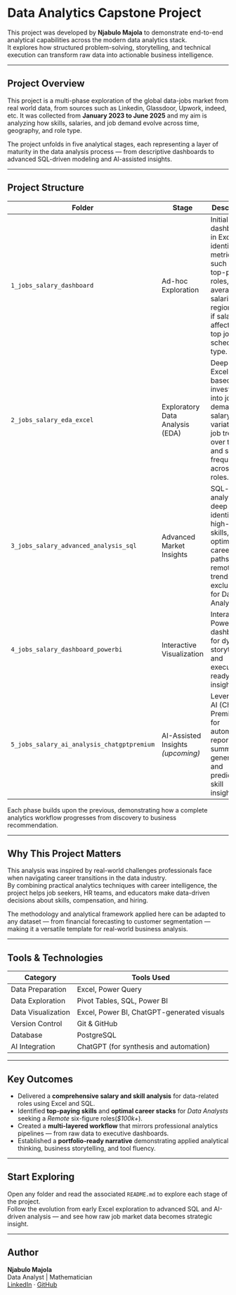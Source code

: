 # Data Analytics Capstone Project

This project was developed by **Njabulo Majola** to demonstrate end-to-end analytical capabilities across the modern data analytics stack.  
It explores how structured problem-solving, storytelling, and technical execution can transform raw data into actionable business intelligence.

---

## Project Overview

This project is a multi-phase exploration of the global data-jobs market from real world data,  from sources such as Linkedin, Glassdoor, Upwork, indeed, etc. It was collected from  **January 2023 to June 2025** and my aim is analyzing how skills, salaries, and job demand evolve across time, geography, and role type.  

The project unfolds in five analytical stages, each representing a layer of maturity in the data analysis process — from descriptive dashboards to advanced SQL-driven modeling and AI-assisted insights.

---

## Project Structure

| Folder | Stage | Description |
| ------- | ------ | ----------- |
| `1_jobs_salary_dashboard` | Ad-hoc Exploration | Initial salary dashboard in Excel to identify key metrics such as top-paying roles, average salaries by region, and if salary is affected by top job schedule type. |
| `2_jobs_salary_eda_excel` | Exploratory Data Analysis (EDA) | Deeper Excel-based investigation into job demand, salary variation, job trends over time and skill frequency across data roles. |
| `3_jobs_salary_advanced_analysis_sql` | Advanced Market Insights | SQL-driven analytical deep dive identifying high-paying skills, optimal career paths, and remote job trends exclusively for Data Analyst. |
| `4_jobs_salary_dashboard_powerbi` | Interactive Visualization | Interactive Power BI dashboard for dynamic storytelling and executive-ready insights. |
| `5_jobs_salary_ai_analysis_chatgptpremium` | AI-Assisted Insights *(upcoming)* | Leveraging AI (ChatGPT Premium) for automated reporting, summary generation, and predictive skill insights. |

Each phase builds upon the previous, demonstrating how a complete analytics workflow progresses from discovery to business recommendation.

---

## Why This Project Matters

This analysis was inspired by real-world challenges professionals face when navigating career transitions in the data industry.  
By combining practical analytics techniques with career intelligence, the project helps job seekers, HR teams, and educators make data-driven decisions about skills, compensation, and hiring.

The methodology and analytical framework applied here can be adapted to any dataset — from financial forecasting to customer segmentation — making it a versatile template for real-world business analysis.

---

## Tools & Technologies

| Category | Tools Used |
| --------- | ----------- |
| Data Preparation | Excel, Power Query |
| Data Exploration | Pivot Tables, SQL, Power BI |
| Data Visualization | Excel, Power BI, ChatGPT-generated visuals |
| Version Control | Git & GitHub |
| Database | PostgreSQL |
| AI Integration | ChatGPT (for synthesis and automation) |

---

## Key Outcomes

- Delivered a **comprehensive salary and skill analysis** for data-related roles using Excel and SQL.  
- Identified **top-paying skills** and **optimal career stacks** for *Data Analysts* seeking a *Remote* six-figure roles(*$100k+*).  
- Created a **multi-layered workflow** that mirrors professional analytics pipelines — from raw data to executive dashboards.  
- Established a **portfolio-ready narrative** demonstrating applied analytical thinking, business storytelling, and tool fluency.  

---

## Start Exploring

Open any folder and read the associated `README.md` to explore each stage of the project.  
Follow the evolution from early Excel exploration to advanced SQL and AI-driven analysis — and see how raw job market data becomes strategic insight.

---

## Author

**Njabulo Majola**  
Data Analyst | Mathematician    
[LinkedIn](https://www.linkedin.com/in/njabulo-majola-b4008969/) · [GitHub](https://github.com/unjabulomajola/)

